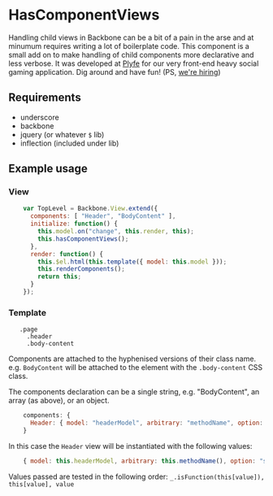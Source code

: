 # HasComponentViews

Handling child views in Backbone can be a bit of a pain in the arse
and at minumum requires writing a lot of boilerplate code. This
component is a small add on to make handling of child components more
declarative and less verbose. It was developed at
[Plyfe](https://www.plyfe.me) for our very front-end heavy social
gaming application. Dig around and have fun! (PS, [we're
hiring](https://www.plyfe.me/jobs))

## Requirements

* underscore
* backbone
* jquery (or whatever `$` lib)
* inflection (included under lib)

## Example usage

### View

```javascript
    var TopLevel = Backbone.View.extend({
      components: [ "Header", "BodyContent" ],
      initialize: function() {
        this.model.on("change", this.render, this);
        this.hasComponentViews();
      },
      render: function() {
        this.$el.html(this.template({ model: this.model }));
        this.renderComponents();
        return this;
      }
    });
```

### Template
```
   .page
     .header 
     .body-content
```

Components are attached to the hyphenised versions of their class name. e.g.
`BodyContent` will be attached to the element with the `.body-content` CSS class.

The components declaration can be a single string, e.g. "BodyContent",
an array (as above), or an object.

```javascript
    components: {
      Header: { model: "headerModel", arbitrary: "methodName", option: "static value" }
    }
```

In this case the `Header` view will be instantiated with the following values:

```javascript
    { model: this.headerModel, arbitrary: this.methodName(), option: "static value" }
```

Values passed are tested in the following order: `_.isFunction(this[value]), this[value], value`



